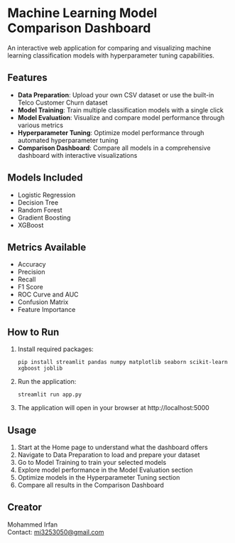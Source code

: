 # Machine Learning Model Comparison Dashboard

An interactive web application for comparing and visualizing machine learning classification models with hyperparameter tuning capabilities.

## Features

- **Data Preparation**: Upload your own CSV dataset or use the built-in Telco Customer Churn dataset
- **Model Training**: Train multiple classification models with a single click
- **Model Evaluation**: Visualize and compare model performance through various metrics
- **Hyperparameter Tuning**: Optimize model performance through automated hyperparameter tuning
- **Comparison Dashboard**: Compare all models in a comprehensive dashboard with interactive visualizations

## Models Included

- Logistic Regression
- Decision Tree
- Random Forest
- Gradient Boosting
- XGBoost

## Metrics Available

- Accuracy
- Precision
- Recall
- F1 Score
- ROC Curve and AUC
- Confusion Matrix
- Feature Importance

## How to Run

1. Install required packages:
   ```
   pip install streamlit pandas numpy matplotlib seaborn scikit-learn xgboost joblib
   ```

2. Run the application:
   ```
   streamlit run app.py
   ```

3. The application will open in your browser at http://localhost:5000

## Usage

1. Start at the Home page to understand what the dashboard offers
2. Navigate to Data Preparation to load and prepare your dataset
3. Go to Model Training to train your selected models
4. Explore model performance in the Model Evaluation section
5. Optimize models in the Hyperparameter Tuning section
6. Compare all results in the Comparison Dashboard

## Creator

Mohammed Irfan  
Contact: mi3253050@gmail.com
